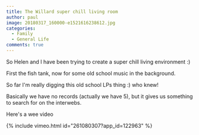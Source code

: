 ```yaml
---
title: The Willard super chill living room
author: paul
image: 20180317_160000-e1521616238612.jpg
categories:
  - Family
  - General Life
comments: true
---
```

So Helen and I have been trying to create a super chill living environment :)

First the fish tank, now for some old school music in the background.
  
So far I'm really digging this old school LPs thing :) who knew!

Basically we have no records (actually we have 5), but it gives us something to search for on the interwebs.

Here's a wee video

{% include vimeo.html id="261080307?app_id=122963" %}